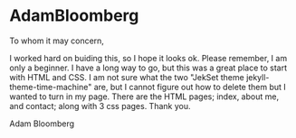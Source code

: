 # AdamBloomberg

To whom it may concern,

I worked hard on buiding this, so I hope it looks ok.  Please remember, I am only a beginner.  I have a long way to go, but this was a great place to start with HTML and CSS.
I am not sure what the two "JekSet theme jekyll-theme-time-machine" are, but I cannot figure out how to delete them but I wanted to turn in my page.  There are the HTML pages; index,
about me, and contact; along with 3 css pages.  Thank you.

Adam Bloomberg
